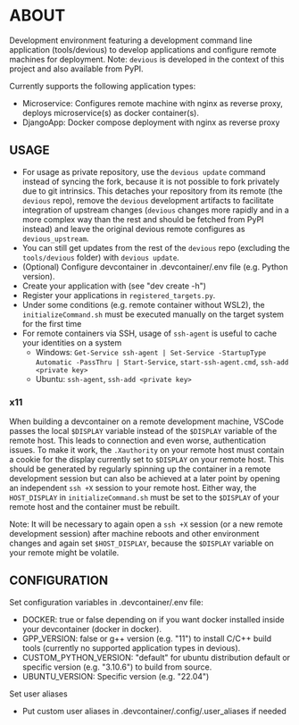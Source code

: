 # ABOUT

Development environment featuring a development command line application (tools/devious) to develop applications and configure remote machines for deployment.
Note: `devious` is developed in the context of this project and also available from PyPI.

Currently supports the following application types:

-   Microservice: Configures remote machine with nginx as reverse proxy, deploys microservice(s) as docker container(s).
-   DjangoApp: Docker compose deployment with nginx as reverse proxy

## USAGE

-   For usage as private repository, use the `devious update` command instead of syncing the fork, because it is not possible to fork privately due to git intrinsics.
    This detaches your repository from its remote (the `devious` repo), remove the `devious` development artifacts to facilitate integration of upstream changes (`devious` changes more rapidly and in a more complex way than the rest and should be fetched from PyPI instead) and leave the original devious remote configures as `devious_upstream`.
-   You can still get updates from the rest of the `devious` repo (excluding the `tools/devious` folder) with `devious update`.
-   (Optional) Configure devcontainer in .devcontainer/.env file (e.g. Python version).
-   Create your application with (see "dev create -h")
-   Register your applications in `registered_targets.py`.
-   Under some conditions (e.g. remote container without WSL2), the `initializeCommand.sh` must be executed manually on the target system for the first time
-   For remote containers via SSH, usage of `ssh-agent` is useful to cache your identities on a system
    -   Windows: `Get-Service ssh-agent | Set-Service -StartupType Automatic -PassThru | Start-Service`, `start-ssh-agent.cmd`, `ssh-add <private key>`
    -   Ubuntu: `ssh-agent`, `ssh-add <private key>`

### x11

When building a devcontainer on a remote development machine, VSCode passes the local `$DISPLAY` variable instead of the `$DISPLAY` variable of the remote host.
This leads to connection and even worse, authentication issues.
To make it work, the `.Xauthority` on your remote host must contain a cookie for the display currently set to `$DISPLAY` on your remote host.
This should be generated by regularly spinning up the container in a remote development session but can also be achieved at a later point by opening an independent `ssh +X` session to your remote host.
Either way, the `HOST_DISPLAY` in `initializeCommand.sh` must be set to the `$DISPLAY` of your remote host and the container must be rebuilt.

Note: It will be necessary to again open a `ssh +X` session (or a new remote development session) after machine reboots and other environment changes and again set `$HOST_DISPLAY`, because the `$DISPLAY` variable on your remote might be volatile.

## CONFIGURATION

Set configuration variables in .devcontainer/.env file:

-   DOCKER: true or false depending on if you want docker installed inside your devcontainer (docker in docker).
-   GPP_VERSION: false or g++ version (e.g. "11") to install C/C++ build tools (currently no supported application types in devious).
-   CUSTOM_PYTHON_VERSION: "default" for ubuntu distribution default or specific version (e.g. "3.10.6") to build from source.
-   UBUNTU_VERSION: Specific version (e.g. "22.04")

Set user aliases

-   Put custom user aliases in .devcontainer/.config/.user_aliases if needed
